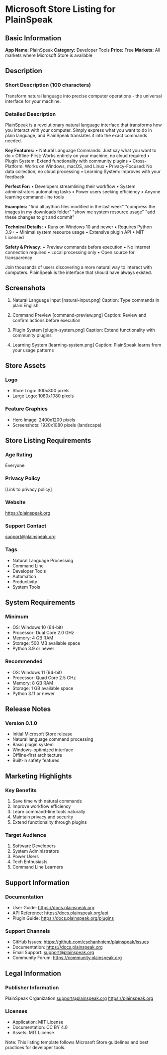 # Microsoft Store Listing for PlainSpeak

## Basic Information

**App Name:** PlainSpeak
**Category:** Developer Tools
**Price:** Free
**Markets:** All markets where Microsoft Store is available

## Description

### Short Description (100 characters)
Transform natural language into precise computer operations - the universal interface for your machine.

### Detailed Description
PlainSpeak is a revolutionary natural language interface that transforms how you interact with your computer. Simply express what you want to do in plain language, and PlainSpeak translates it into the exact commands needed.

**Key Features:**
• Natural Language Commands: Just say what you want to do
• Offline-First: Works entirely on your machine, no cloud required
• Plugin System: Extend functionality with community plugins
• Cross-Platform: Works on Windows, macOS, and Linux
• Privacy-Focused: No data collection, no cloud processing
• Learning System: Improves with your feedback

**Perfect For:**
• Developers streamlining their workflow
• System administrators automating tasks
• Power users seeking efficiency
• Anyone learning command-line tools

**Examples:**
"find all python files modified in the last week"
"compress the images in my downloads folder"
"show me system resource usage"
"add these changes to git and commit"

**Technical Details:**
• Runs on Windows 10 and newer
• Requires Python 3.9+
• Minimal system resource usage
• Extensive plugin API
• MIT Licensed

**Safety & Privacy:**
• Preview commands before execution
• No internet connection required
• Local processing only
• Open source for transparency

Join thousands of users discovering a more natural way to interact with computers. PlainSpeak is the interface that should have always existed.

## Screenshots
1. Natural Language Input [natural-input.png]
   Caption: Type commands in plain English

2. Command Preview [command-preview.png]
   Caption: Review and confirm actions before execution

3. Plugin System [plugin-system.png]
   Caption: Extend functionality with community plugins

4. Learning System [learning-system.png]
   Caption: PlainSpeak learns from your usage patterns

## Store Assets

### Logo
- Store Logo: 300x300 pixels
- Large Logo: 1080x1080 pixels

### Feature Graphics
- Hero Image: 2400x1200 pixels
- Screenshots: 1920x1080 pixels (landscape)

## Store Listing Requirements

### Age Rating
Everyone

### Privacy Policy
[Link to privacy policy]

### Website
https://plainspeak.org

### Support Contact
support@plainspeak.org

### Tags
- Natural Language Processing
- Command Line
- Developer Tools
- Automation
- Productivity
- System Tools

## System Requirements

### Minimum
- OS: Windows 10 (64-bit)
- Processor: Dual Core 2.0 GHz
- Memory: 4 GB RAM
- Storage: 500 MB available space
- Python 3.9 or newer

### Recommended
- OS: Windows 11 (64-bit)
- Processor: Quad Core 2.5 GHz
- Memory: 8 GB RAM
- Storage: 1 GB available space
- Python 3.11 or newer

## Release Notes

### Version 0.1.0
- Initial Microsoft Store release
- Natural language command processing
- Basic plugin system
- Windows-optimized interface
- Offline-first architecture
- Built-in safety features

## Marketing Highlights

### Key Benefits
1. Save time with natural commands
2. Improve workflow efficiency
3. Learn command-line tools naturally
4. Maintain privacy and security
5. Extend functionality through plugins

### Target Audience
1. Software Developers
2. System Administrators
3. Power Users
4. Tech Enthusiasts
5. Command Line Learners

## Support Information

### Documentation
- User Guide: https://docs.plainspeak.org
- API Reference: https://docs.plainspeak.org/api
- Plugin Guide: https://docs.plainspeak.org/plugins

### Support Channels
- GitHub Issues: https://github.com/cschanhniem/plainspeak/issues
- Documentation: https://docs.plainspeak.org
- Email Support: support@plainspeak.org
- Community Forum: https://community.plainspeak.org

## Legal Information

### Publisher Information
PlainSpeak Organization
support@plainspeak.org
https://plainspeak.org

### Licenses
- Application: MIT License
- Documentation: CC BY 4.0
- Assets: MIT License

Note: This listing template follows Microsoft Store guidelines and best practices for developer tools.
